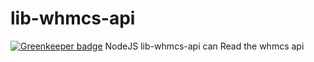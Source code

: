 # lib-whmcs-api

[![Greenkeeper badge](https://badges.greenkeeper.io/direktspeed/lib-whmcs-api.svg)](https://greenkeeper.io/)
NodeJS lib-whmcs-api can Read the whmcs api 
